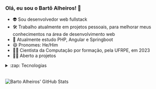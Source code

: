 ### Olá, eu sou o Bartô Alheiros! 👋
- 👽 Sou desenvolvedor web fullstack
- 🛠 Trabalho atualmente em projetos pessoais, para melhorar meus conhecimentos na área de desenvolvimento web
- 🌱 Atualmente estudo PHP, Angular e Springboot
- 😄 Pronomes: He/Him
- 👨‍🎓 Cientista da Computação por formação, pela UFRPE, em 2023
- 🕵️‍♀️ Aberto a projetos

<details>
<summary>:zap: Tecnologias</summary>
<div style="display: flex; justify-content: center;"><br>
  <img align="center" alt="Barto-Angular" height="30" width="30" src="https://angular.io/assets/images/logos/angular/angular.png">
  <img align="center" alt="Barto-PHP" height="40" width="40" src="./img/php-logo.png">
  <img align="center" alt="Barto-Java" height="42" width="42" style="margin: 0 20 20 20;" src="./img/java-logo.png">
  <img align="center" alt="Barto-Spring" height="60" width="60" style="margin-bottom: 30;" src="./img/spring-logo.svg">
</div>
</details>

<br />

<div style="display: inline_block"><br>
  <img align="left" alt="Barto Alheiros' GitHub Stats" src="https://readme-stats-bartoalheiros.vercel.app/api?username=bartoalheiros&show_icons=true&hide_border=false&title_color=ff652f&icon_color=FFE400&bg_color=09131B&text_color=ffffff&border_color=0c1a25" />
<div>
